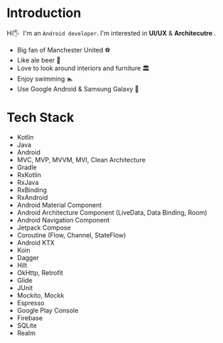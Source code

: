 # Introduction
Hi🖐&nbsp; I'm an `Android developer`. I'm interested in **UI/UX** & **Architecutre** .
<br/>
* Big fan of Manchester United ⚽️
* Like ale beer 🍺
* Love to look around interiors and furniture 🏛
* Enjoy swimming 🏊‍
* Use Google Android & Samsung Galaxy 📱

# Tech Stack
* Kotlin
* Java
* Android
* MVC, MVP, MVVM, MVI, Clean Architecture
* Gradle
* RxKotlin
* RxJava
* RxBinding
* RxAndroid
* Android Material Component
* Android Architecture Component (LiveData, Data Binding, Room)
* Android Navigation Component
* Jetpack Compose
* Coroutine (Flow, Channel, StateFlow)
* Android KTX
* Koin
* Dagger
* Hilt
* OkHttp, Retrofit
* Glide
* JUnit
* Mockito, Mockk
* Espresso
* Google Play Console
* Firebase
* SQLite
* Realm
